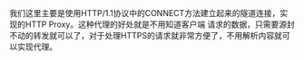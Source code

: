 我们这里主要是使用HTTP/1.1协议中的CONNECT方法建立起来的隧道连接，实现的HTTP Proxy。这种代理的好处就是不用知道客户端
请求的数据，只需要源封不动的转发就可以了，对于处理HTTPS的请求就非常方便了，不用解析内容就可以实现代理。
